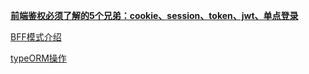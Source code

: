 




**[前端鉴权必须了解的5个兄弟：cookie、session、token、jwt、单点登录](https://mp.weixin.qq.com/s/3nmr-lawC44nm8Gg9EY1FA)**

[BFF模式介绍](https://www.notion.so/BFF-0d1f7fd195c84030a2e024ba4ffb2afe)

[typeORM操作](https://juejin.cn/post/6891870013947379720#heading-8)


